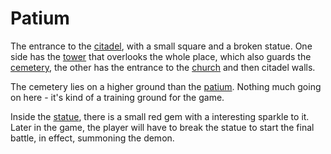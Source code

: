 Patium
======

The entrance to the [citadel](citadel.md), with a small square
and a broken statue. One side has the [tower](tower.md) that 
overlooks the whole place, which also guards the 
[cemetery](cemetery.md), the other has the entrance to the 
[church](church.md) and then citadel walls.

The cemetery lies on a higher ground than the 
[patium](patium.md). Nothing much going on here - it's kind of
a training ground for the game.

Inside the [statue](statue.md), there is a small red gem 
with a interesting sparkle to it. Later in the game, the 
player will have to break the statue to start the final 
battle, in effect, summoning the demon.

